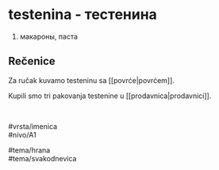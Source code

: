 # testenina - тестенина

1. макароны, паста  

## Rečenice

Za ručak kuvamo testeninu sa [[povrće|povrćem]].  

Kupili smo tri pakovanja testenine u [[prodavnica|prodavnici]].  

<br>

#vrsta/imenica  
#nivo/A1  

#tema/hrana  
#tema/svakodnevica  
